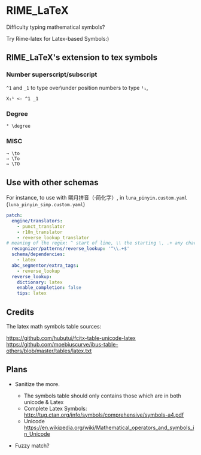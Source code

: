 # RIME_LaTeX

Difficulty typing mathematical symbols?

Try Rime-latex for Latex-based Symbols:)

## RIME_LaTeX's extension to tex symbols

### Number superscript/subscript

`^1` and `_1` to type over\under position numbers to type `¹₁`, 
```
X₁¹ <- ^1 _1 
```
### Degree
```
° \degree 
```
### MISC
```
→ \to
⇒ \To
⇛ \TO
```

## Use with other schemas

For instance, to use with 朙月拼音（·简化字）, in `luna_pinyin.custom.yaml` (`luna_pinyin_simp.custom.yaml`)

```yaml
patch:
  engine/translators:
    - punct_translator
    - r10n_translator
    - reverse_lookup_translator
# meaning of the regex: ^ start of line, \\ the starting \, .+ any char any time, $ end 
  recognizer/patterns/reverse_lookup: '^\\.+$'
  schema/dependencies:
    - latex
  abc_segmentor/extra_tags:
    - reverse_lookup
  reverse_lookup:
    dictionary: latex
    enable_completion: false
    tips: latex
```

## Credits

The latex math symbols table sources:

https://github.com/hubutui/fcitx-table-unicode-latex
https://github.com/moebiuscurve/ibus-table-others/blob/master/tables/latex.txt

## Plans

+ Sanitize the more.
  + The symbols table should only contains those which are in both unicode & Latex
  + Complete Latex Symbols: <http://tug.ctan.org/info/symbols/comprehensive/symbols-a4.pdf>
  + Unicode <https://en.wikipedia.org/wiki/Mathematical_operators_and_symbols_in_Unicode>

+ Fuzzy match?
